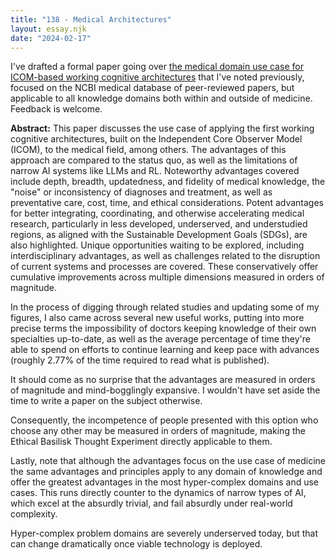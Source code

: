 ```yaml
---
title: "138 - Medical Architectures"
layout: essay.njk
date: "2024-02-17"
---
```


I've drafted a formal paper going over [the medical domain use case for ICOM-based working cognitive architectures](http://dx.doi.org/10.13140/RG.2.2.29619.81442) that I've noted previously, focused on the NCBI medical database of peer-reviewed papers, but applicable to all knowledge domains both within and outside of medicine. Feedback is welcome.

**Abstract:** This paper discusses the use case of applying the first working cognitive architectures, built on the Independent Core Observer Model (ICOM), to the medical field, among others. The advantages of this approach are compared to the status quo, as well as the limitations of narrow AI systems like LLMs and RL. Noteworthy advantages covered include depth, breadth, updatedness, and fidelity of medical knowledge, the "noise" or inconsistency of diagnoses and treatment, as well as preventative care, cost, time, and ethical considerations. Potent advantages for better integrating, coordinating, and otherwise accelerating medical research, particularly in less developed, underserved, and understudied regions, as aligned with the Sustainable Development Goals (SDGs), are also highlighted. Unique opportunities waiting to be explored, including interdisciplinary advantages, as well as challenges related to the disruption of current systems and processes are covered. These conservatively offer cumulative improvements across multiple dimensions measured in orders of magnitude.

In the process of digging through related studies and updating some of my figures, I also came across several new useful works, putting into more precise terms the impossibility of doctors keeping knowledge of their own specialties up-to-date, as well as the average percentage of time they're able to spend on efforts to continue learning and keep pace with advances (roughly 2.77% of the time required to read what is published).

It should come as no surprise that the advantages are measured in orders of magnitude and mind-bogglingly expansive. I wouldn't have set aside the time to write a paper on the subject otherwise.

Consequently, the incompetence of people presented with this option who choose any other may be measured in orders of magnitude, making the Ethical Basilisk Thought Experiment directly applicable to them.

Lastly, note that although the advantages focus on the use case of medicine the same advantages and principles apply to any domain of knowledge and offer the greatest advantages in the most hyper-complex domains and use cases. This runs directly counter to the dynamics of narrow types of AI, which excel at the absurdly trivial, and fail absurdly under real-world complexity.

Hyper-complex problem domains are severely underserved today, but that can change dramatically once viable technology is deployed.
